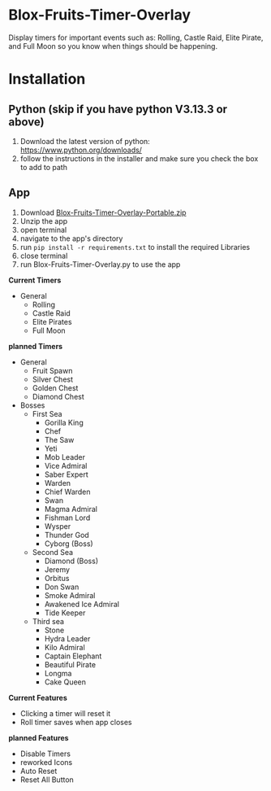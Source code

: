 # Blox-Fruits-Timer-Overlay
Display timers for important events such as: Rolling, Castle Raid, Elite Pirate, and Full Moon so you know when things should be happening.

# Installation
## Python (skip if you have python V3.13.3 or above)
1. Download the latest version of python: https://www.python.org/downloads/
2. follow the instructions in the installer and make sure you check the box to add to path
## App
1. Download [Blox-Fruits-Timer-Overlay-Portable.zip](https://github.com/Jonnyondafloor/Blox-Fruits-Timer-Overlay/releases/latest)
3. Unzip the app
4. open terminal
5. navigate to the app's directory
6. run `pip install -r requirements.txt` to install the required Libraries
7. close terminal
8. run Blox-Fruits-Timer-Overlay.py to use the app

**Current Timers**
- General
  - Rolling
  - Castle Raid
  - Elite Pirates
  - Full Moon

**planned Timers**
- General
  - Fruit Spawn
  - Silver Chest
  - Golden Chest
  - Diamond Chest
- Bosses
  - First Sea
    - Gorilla King
    - Chef
    - The Saw
    - Yeti
    - Mob Leader
    - Vice Admiral
    - Saber Expert
    - Warden
    - Chief Warden
    - Swan
    - Magma Admiral
    - Fishman Lord
    - Wysper
    - Thunder God
    - Cyborg (Boss)
  - Second Sea
    - Diamond (Boss)
    - Jeremy
    - Orbitus
    - Don Swan
    - Smoke Admiral
    - Awakened Ice Admiral
    - Tide Keeper
  - Third sea
    - Stone
    - Hydra Leader
    - Kilo Admiral
    - Captain Elephant
    - Beautiful Pirate
    - Longma
    - Cake Queen

**Current Features**
- Clicking a timer will reset it
- Roll timer saves when app closes

**planned Features**
- Disable Timers
- reworked Icons
- Auto Reset
- Reset All Button
